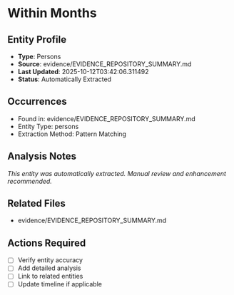 # Within Months

## Entity Profile
- **Type**: Persons
- **Source**: evidence/EVIDENCE_REPOSITORY_SUMMARY.md
- **Last Updated**: 2025-10-12T03:42:06.311492
- **Status**: Automatically Extracted

## Occurrences
- Found in: evidence/EVIDENCE_REPOSITORY_SUMMARY.md
- Entity Type: persons
- Extraction Method: Pattern Matching

## Analysis Notes
*This entity was automatically extracted. Manual review and enhancement recommended.*

## Related Files
- evidence/EVIDENCE_REPOSITORY_SUMMARY.md

## Actions Required
- [ ] Verify entity accuracy
- [ ] Add detailed analysis
- [ ] Link to related entities
- [ ] Update timeline if applicable
